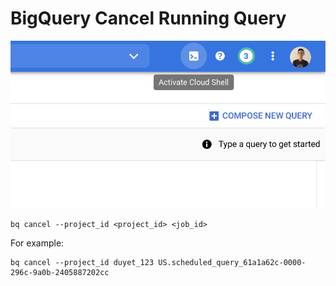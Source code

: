 # BigQuery Cancel Running Query

![](<../../.gitbook/assets/Screen Shot 2021-10-26 at 16.57.38.png>)

```
bq cancel --project_id <project_id> <job_id>
```

For example:

```
bq cancel --project_id duyet_123 US.scheduled_query_61a1a62c-0000-296c-9a0b-2405887202cc
```
